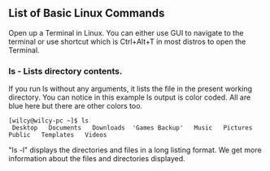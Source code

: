 ## List of Basic Linux Commands
Open up a Terminal in Linux. You can either use GUI to navigate to the terminal or use shortcut which is Ctrl+Alt+T in most distros to open the Terminal.

### ls - Lists directory contents.
If you run ls without any arguments, it lists the file in the present working directory. You can notice in this example ls output is color coded. All are blue here but there are other colors too.
```console
[wilcy@wilcy-pc ~]$ ls
 Desktop   Documents   Downloads  'Games Backup'   Music   Pictures   Public   Templates   Videos
```
"ls -l" displays the directories and files in a long listing format. We get more information about the files and directories displayed.
